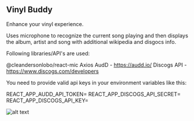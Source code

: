 
## Vinyl Buddy

Enhance your vinyl experience.

Uses microphone to recognize the current song playing and then displays the album, artist and song with additional wikipedia and disgocs info.

Following libraries/API's are used:

@cleandersonlobo/react-mic
Axios
AudD - https://audd.io/
Discogs API - https://www.discogs.com/developers

You need to provide valid api keys in your environment variables like this:

REACT_APP_AUDD_API_TOKEN=
REACT_APP_DISCOGS_API_SECRET=
REACT_APP_DISCOGS_API_KEY=

![alt text](https://i.postimg.cc/rstMzKZc/vinyl-buddy.png)
